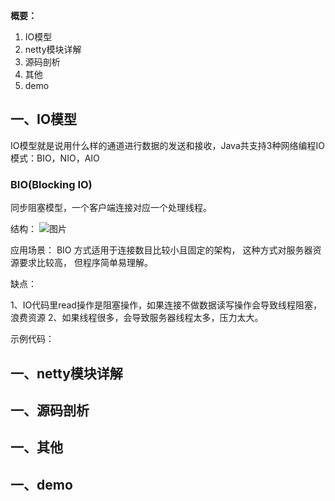 **概要：**
1. IO模型
2. netty模块详解
3. 源码剖析
4. 其他
5. demo
## 一、IO模型
IO模型就是说用什么样的通道进行数据的发送和接收，Java共支持3种网络编程IO模式：BIO，NIO，AIO
### **BIO(Blocking IO)**
同步阻塞模型，一个客户端连接对应一个处理线程。

结构：
![图片]()

应用场景：
BIO 方式适用于连接数目比较小且固定的架构， 这种方式对服务器资源要求比较高， 但程序简单易理解。

缺点：

1、IO代码里read操作是阻塞操作，如果连接不做数据读写操作会导致线程阻塞，浪费资源
2、如果线程很多，会导致服务器线程太多，压力太大。

示例代码：


## 一、netty模块详解
## 一、源码剖析
## 一、其他
## 一、demo